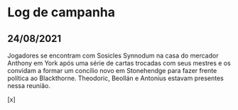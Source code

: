# Log de campanha

## 24/08/2021

Jogadores se encontram com Sosicles Synnodum na casa do mercador Anthony em York após uma série de cartas trocadas com seus mestres e os convidam a formar um concílio novo em Stonehendge para fazer frente política ao Blackthorne. Theodoric, Beollán e Antonius estavam presentes nessa reunião.

 [x] 